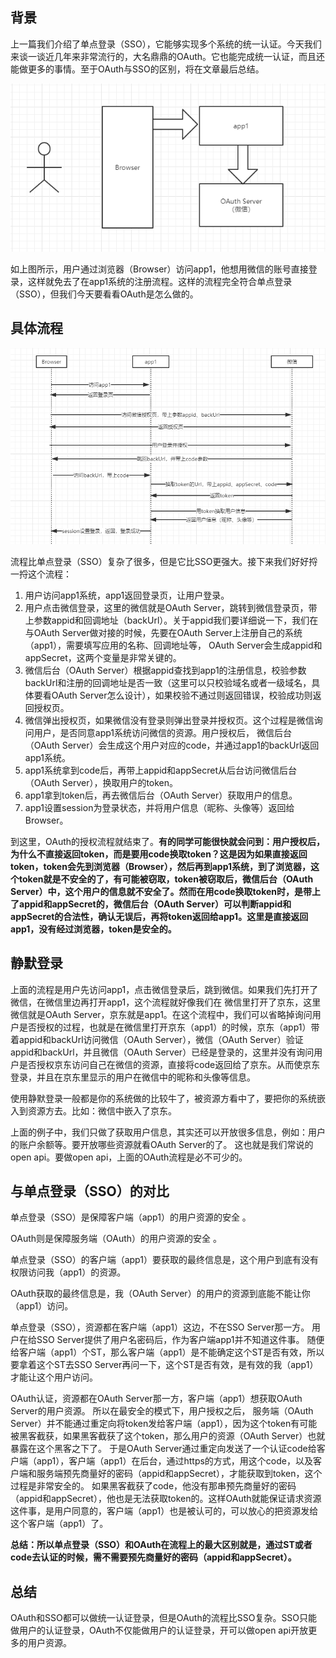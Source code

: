 ## 背景

上一篇我们介绍了单点登录（SSO），它能够实现多个系统的统一认证。今天我们来谈一谈近几年来非常流行的，大名鼎鼎的OAuth。它也能完成统一认证，而且还能做更多的事情。至于OAuth与SSO的区别，将在文章最后总结。

![20180907145738](uploads/e3ca51ba31afeea57e953fd4dc11c198/20180907145738.png)

如上图所示，用户通过浏览器（Browser）访问app1，他想用微信的账号直接登录，这样就免去了在app1系统的注册流程。这样的流程完全符合单点登录（SSO），但我们今天要看看OAuth是怎么做的。

## 具体流程

![20180907155348](uploads/6e21eae234f3826c6b0d4add8143d25b/20180907155348.png)

流程比单点登录（SSO）复杂了很多，但是它比SSO更强大。接下来我们好好捋一捋这个流程：

1. 用户访问app1系统，app1返回登录页，让用户登录。
2. 用户点击微信登录，这里的微信就是OAuth Server，跳转到微信登录页，带上参数appid和回调地址（backUrl）。关于appid我们要详细说一下，我们在与OAuth Server做对接的时候，先要在OAuth Server上注册自己的系统（app1），需要填写应用的名称、回调地址等， OAuth Server会生成appid和appSecret，这两个变量是非常关键的。
3. 微信后台（OAuth Server）根据appid查找到app1的注册信息，校验参数backUrl和注册的回调地址是否一致（这里可以只校验域名或者一级域名，具体要看OAuth Server怎么设计），如果校验不通过则返回错误，校验成功则返回授权页。
4. 微信弹出授权页，如果微信没有登录则弹出登录并授权页。这个过程是微信询问用户，是否同意app1系统访问微信的资源。用户授权后， 微信后台（OAuth Server）会生成这个用户对应的code，并通过app1的backUrl返回app1系统。
5. app1系统拿到code后，再带上appid和appSecret从后台访问微信后台（OAuth Server），换取用户的token。
6. app1拿到token后，再去微信后台（OAuth Server）获取用户的信息。
7. app1设置session为登录状态，并将用户信息（昵称、头像等）返回给Browser。

到这里，OAuth的授权流程就结束了。**有的同学可能很快就会问到：用户授权后，为什么不直接返回token，而是要用code换取token？这是因为如果直接返回token，token会先到浏览器（Browser），然后再到app1系统，到了浏览器，这个token就是不安全的了，有可能被窃取，token被窃取后，微信后台（OAuth Server）中，这个用户的信息就不安全了。然而在用code换取token时，是带上了appid和appSecret的，微信后台（OAuth Server）可以判断appid和appSecret的合法性，确认无误后，再将token返回给app1。这里是直接返回app1，没有经过浏览器，token是安全的。**

## 静默登录

上面的流程是用户先访问app1，点击微信登录后，跳到微信。如果我们先打开了微信，在微信里边再打开app1，这个流程就好像我们在
微信里打开了京东，这里微信就是OAuth Server，京东就是app1。在这个流程中，我们可以省略掉询问用户是否授权的过程，也就是在微信里打开京东（app1）的时候，京东（app1）带着appid和backUrl访问微信（OAuth Server），微信（OAuth Server）验证appid和backUrl，并且微信（OAuth Server）已经是登录的，这里并没有询问用户是否授权京东访问自己在微信的资源，直接将code返回给了京东。从而使京东登录，并且在京东里显示的用户在微信中的昵称和头像等信息。

使用静默登录一般都是你的系统做的比较牛了，被资源方看中了，要把你的系统嵌入到资源方去。比如：微信中嵌入了京东。

上面的例子中，我们只做了获取用户信息，其实还可以开放很多信息，例如：用户的账户余额等。要开放哪些资源就看OAuth Server的了。
这也就是我们常说的open api。要做open api，上面的OAuth流程是必不可少的。

## 与单点登录（SSO）的对比

单点登录（SSO）是保障客户端（app1）的用户资源的安全 。

OAuth则是保障服务端（OAuth）的用户资源的安全 。

单点登录（SSO）的客户端（app1）要获取的最终信息是，这个用户到底有没有权限访问我（app1）的资源。

OAuth获取的最终信息是，我（OAuth Server）的用户的资源到底能不能让你（app1）访问。

单点登录（SSO），资源都在客户端（app1）这边，不在SSO Server那一方。 用户在给SSO Server提供了用户名密码后，作为客户端app1并不知道这件事。 随便给客户端（app1）个ST，那么客户端（app1）是不能确定这个ST是否有效，所以要拿着这个ST去SSO Server再问一下，这个ST是否有效，是有效的我（app1）才能让这个用户访问。

OAuth认证，资源都在OAuth Server那一方，客户端（app1）想获取OAuth Server的用户资源。 所以在最安全的模式下，用户授权之后，
服务端（OAuth Server）并不能通过重定向将token发给客户端（app1），因为这个token有可能被黑客截获，如果黑客截获了这个token，那么用户的资源（OAuth Server）也就暴露在这个黑客之下了。 于是OAuth Server通过重定向发送了一个认证code给客户端（app1），客户端（app1）在后台，通过https的方式，用这个code，以及客户端和服务端预先商量好的密码（appid和appSecret），才能获取到token，这个过程是非常安全的。 如果黑客截获了code，他没有那串预先商量好的密码（appid和appSecret），他也是无法获取token的。这样OAuth就能保证请求资源这件事，是用户同意的，客户端（app1）也是被认可的，可以放心的把资源发给这个客户端（app1）了。

**总结：所以单点登录（SSO）和OAuth在流程上的最大区别就是，通过ST或者code去认证的时候，需不需要预先商量好的密码（appid和appSecret）。**

## 总结

OAuth和SSO都可以做统一认证登录，但是OAuth的流程比SSO复杂。SSO只能做用户的认证登录，OAuth不仅能做用户的认证登录，开可以做open api开放更多的用户资源。